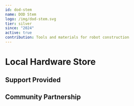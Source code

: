 ```yaml
---
id: dod-stem
name: DOD Stem
logo: /img/dod-stem.svg
tier: silver
since: "2024"
active: true
contribution: Tools and materials for robot construction
---
```


# Local Hardware Store

## Support Provided

## Community Partnership
